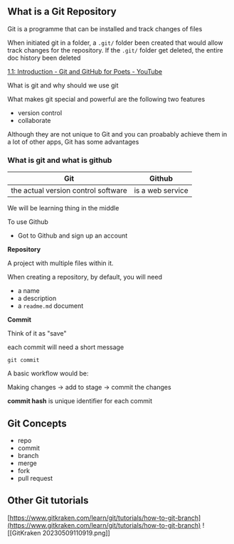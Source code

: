 ## What is a Git Repository

Git is a programme that can be installed and track changes of files

When initiated git in a folder, a `.git/` folder been created that would allow track changes for the repository. If the `.git/` folder get deleted, the entire doc history been deleted

[1.1: Introduction - Git and GitHub for Poets - YouTube](https://www.youtube.com/watch?v=BCQHnlnPusY&ab_channel=TheCodingTrain)

What is git and why should we use git

What makes git special and powerful are the following two features

- version control
- collaborate

Although they are not unique to Git and you can proabably achieve them in a lot of other apps, Git has some advantages

### What is git and what is github

| Git                                 | Github           |
| ----------------------------------- | ---------------- |
| the actual version control software | is a web service |

We will be learning thing in the middle

To use Github

- Got to Github and sign up an account

**Repository**

A project with multiple files within it.

When creating a repository,  by default, you will need

- a name
- a description
- a `readme.md` document

**Commit**

Think of it as "save"

each commit will need a short message

`git commit`

A basic workflow would be:

Making changes -> add to stage -> commit the changes

**commit hash** is unique identifier for each commit

## Git Concepts

- repo
- commit
- branch
- merge
- fork
- pull request

## Other Git tutorials

[https://www.gitkraken.com/learn/git/tutorials/how-to-git-branch](https://www.gitkraken.com/learn/git/tutorials/how-to-git-branch)
![[GitKraken 20230509110919.png]]